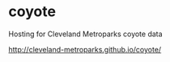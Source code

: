 coyote
======

Hosting for Cleveland Metroparks coyote data

http://cleveland-metroparks.github.io/coyote/
